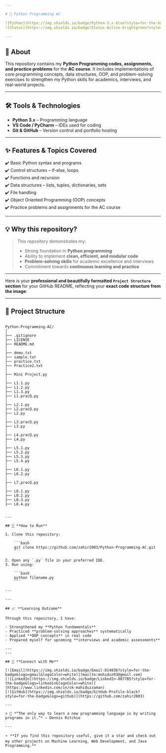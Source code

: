 ```yaml
---

# 🐍 Python Programming AC

![Python](https://img.shields.io/badge/Python-3.x-blue?style=for-the-badge&logo=python&logoColor=white)
![Status](https://img.shields.io/badge/Status-Active-brightgreen?style=for-the-badge)

---
```


## 📌 **About**

This repository contains my **Python Programming codes, assignments, and practice problems** for the **AC course**. It includes implementations of core programming concepts, data structures, OOP, and problem-solving exercises to strengthen my Python skills for academics, interviews, and real-world projects.

---

## 🛠️ **Tools & Technologies**

- **Python 3.x** – Programming language  
- **VS Code / PyCharm** – IDEs used for coding  
- **Git & GitHub** – Version control and portfolio hosting

---

## ✨ **Features & Topics Covered**

✔️ Basic Python syntax and programs  
✔️ Control structures – if-else, loops  
✔️ Functions and recursion  
✔️ Data structures – lists, tuples, dictionaries, sets  
✔️ File handling  
✔️ Object Oriented Programming (OOP) concepts  
✔️ Practice problems and assignments for the AC course

---

## 💡 **Why this repository?**

> This repository demonstrates my:
>
> - Strong foundation in **Python programming**
> - Ability to implement **clean, efficient, and modular code**
> - **Problem-solving skills** for academic excellence and interviews
> - Commitment towards **continuous learning and practice**

---

Here is your **professional and beautifully formatted `Project Structure` section** for your GitHub README, reflecting your **exact code structure from the image**:

---

## 📂 **Project Structure**

```

Python-Programming-AC/
│
├── .gitignore
├── LICENSE
├── README.md
│
├── demo.txt
├── sample.txt
├── practice.txt
├── Practice2.txt
│
├── Mini Project.py
│
├── L1.1.py
├── L1.2.py
├── L1.3.py
├── L1.pracQ.py
│
├── L2.1.py
├── L2.pracQ.py
├── L2.py
│
├── L3.pracQ.py
├── L3.py
│
├── L4.pracQ.py
├── L4.py
│
├── L5.1.py
├── L5.2.py
├── L5.3.py
├── L5.4.py
│
├── L6.1.py
├── L6.2.py
│
├── L7.pracQ.py
│
├── L8.1.py
├── L8.2.py
├── L8.3.py
├── L8.4.py


---

## 🚀 **How to Run**

1. Clone this repository:

    ```bash
    git clone https://github.com/zahir2003/Python-Programming-AC.git
    ```

2. Open any `.py` file in your preferred IDE.  
3. Run using:

    ```bash
    python filename.py
    ```

---

---

## 📈 **Learning Outcome**

Through this repository, I have:

- Strengthened my **Python fundamentals**  
- Practiced **problem-solving approaches** systematically  
- Applied **OOP concepts** in real code  
- Prepared myself for upcoming **interviews and academic assessments**

---
---

## 🤝 **Connect with Me**

[![Email](https://img.shields.io/badge/Email-D14836?style=for-the-badge&logo=gmail&logoColor=white)](mailto:mohiduz03@gmail.com)
[![LinkedIn](https://img.shields.io/badge/LinkedIn-0077B5?style=for-the-badge&logo=linkedin&logoColor=white)](https://www.linkedin.com/in/sk-mahiduzzaman)
[![GitHub](https://img.shields.io/badge/GitHub-Profile-black?style=for-the-badge&logo=github)](https://github.com/zahir2003)

---

> 📝 *“The only way to learn a new programming language is by writing programs in it.”* – Dennis Ritchie

---

⭐ **If you find this repository useful, give it a star and check out my other projects on Machine Learning, Web Development, and Java Programming.**
